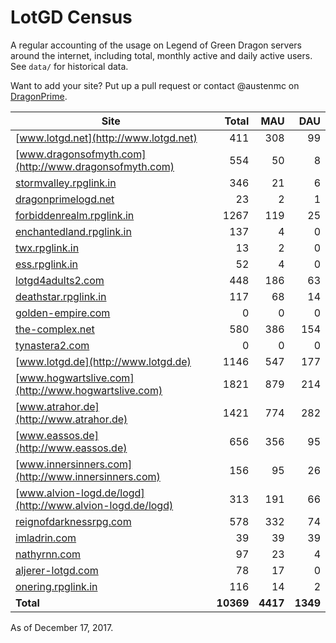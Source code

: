 # LotGD Census
A regular accounting of the usage on Legend of Green Dragon servers around the internet, including total, monthly active and daily active users. See `data/` for historical data.

Want to add your site? Put up a pull request or contact @austenmc on [DragonPrime](http://dragonprime.net).


Site | Total | MAU | DAU
--- | ---:| ---:| ---:
[www.lotgd.net](http://www.lotgd.net)|411|308|99
[www.dragonsofmyth.com](http://www.dragonsofmyth.com)|554|50|8
[stormvalley.rpglink.in](http://stormvalley.rpglink.in)|346|21|6
[dragonprimelogd.net](http://dragonprimelogd.net)|23|2|1
[forbiddenrealm.rpglink.in](http://forbiddenrealm.rpglink.in)|1267|119|25
[enchantedland.rpglink.in](http://enchantedland.rpglink.in)|137|4|0
[twx.rpglink.in](http://twx.rpglink.in)|13|2|0
[ess.rpglink.in](http://ess.rpglink.in)|52|4|0
[lotgd4adults2.com](http://lotgd4adults2.com)|448|186|63
[deathstar.rpglink.in](http://deathstar.rpglink.in)|117|68|14
[golden-empire.com](http://golden-empire.com)|0|0|0
[the-complex.net](http://the-complex.net)|580|386|154
[tynastera2.com](http://tynastera2.com)|0|0|0
[www.lotgd.de](http://www.lotgd.de)|1146|547|177
[www.hogwartslive.com](http://www.hogwartslive.com)|1821|879|214
[www.atrahor.de](http://www.atrahor.de)|1421|774|282
[www.eassos.de](http://www.eassos.de)|656|356|95
[www.innersinners.com](http://www.innersinners.com)|156|95|26
[www.alvion-logd.de/logd](http://www.alvion-logd.de/logd)|313|191|66
[reignofdarknessrpg.com](http://reignofdarknessrpg.com)|578|332|74
[imladrin.com](http://imladrin.com)|39|39|39
[nathyrnn.com](http://nathyrnn.com)|97|23|4
[aljerer-lotgd.com](http://aljerer-lotgd.com)|78|17|0
[onering.rpglink.in](http://onering.rpglink.in)|116|14|2
**Total**|**10369**|**4417**|**1349**

As of December 17, 2017.
